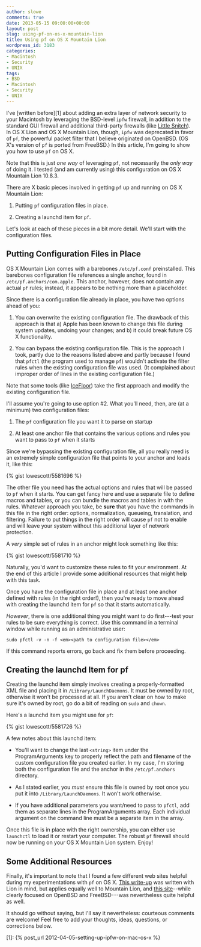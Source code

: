 ```yaml
---
author: slowe
comments: true
date: 2013-05-15 09:00:00+00:00
layout: post
slug: using-pf-on-os-x-mountain-lion
title: Using pf on OS X Mountain Lion
wordpress_id: 3183
categories:
- Macintosh
- Security
- UNIX
tags:
- BSD
- Macintosh
- Security
- UNIX
---
```


I've [written before][1] about adding an extra layer of network security to your Macintosh by leveraging the BSD-level `ipfw` firewall, in addition to the standard GUI firewall and additional third-party firewalls (like [Little Snitch](http://www.obdev.at/products/littlesnitch/index.html)). In OS X Lion and OS X Mountain Lion, though, `ipfw` was deprecated in favor of `pf`, the powerful packet filter that I believe originated on OpenBSD. (OS X's version of `pf` is ported from FreeBSD.) In this article, I'm going to show you how to use `pf` on OS X.

Note that this is just _one way_ of leveraging `pf`, not necessarily the _only way_ of doing it. I tested (and am currently using) this configuration on OS X Mountain Lion 10.8.3.

There are X basic pieces involved in getting `pf` up and running on OS X Mountain Lion:

1. Putting `pf` configuration files in place.

2. Creating a launchd item for `pf`.

Let's look at each of these pieces in a bit more detail. We'll start with the configuration files.

## Putting Configuration Files in Place

OS X Mountain Lion comes with a barebones `/etc/pf.conf` preinstalled. This barebones configuration file references a single anchor, found in `/etc/pf.anchors/com.apple`. This anchor, however, does not contain any actual `pf` rules; instead, it appears to be nothing more than a placeholder.

Since there is a configuration file already in place, you have two options ahead of you:

1. You can overwrite the existing configuration file. The drawback of this approach is that a) Apple has been known to change this file during system updates, undoing your changes; and b) it could break future OS X functionality.

2. You can bypass the existing configuration file. This is the approach I took, partly due to the reasons listed above and partly because I found that `pfctl` (the program used to manage `pf`) wouldn't activate the filter rules when the existing configuration file was used. (It complained about improper order of lines in the existing configuration file.)

Note that some tools (like [IceFloor](http://www.hanynet.com/icefloor/index.html)) take the first approach and modify the existing configuration file.

I'll assume you're going to use option #2. What you'll need, then, are (at a minimum) two configuration files:

1. The `pf` configuration file you want it to parse on startup

2. At least one anchor file that contains the various options and rules you want to pass to `pf` when it starts

Since we're bypassing the existing configuration file, all you really need is an extremely simple configuration file that points to your anchor and loads it, like this:

{% gist lowescott/5581696 %}

The other file you need has the actual options and rules that will be passed to `pf` when it starts. You can get fancy here and use a separate file to define macros and tables, or you can bundle the macros and tables in with the rules. Whatever approach you take, be **sure** that you have the commands in this file in the right order: options, normalization, queueing, translation, and filtering. Failure to put things in the right order will cause `pf` not to enable and will leave your system without this additional layer of network protection.

A _very_ simple set of rules in an anchor might look something like this:

{% gist lowescott/5581710 %}

Naturally, you'd want to customize these rules to fit your environment. At the end of this article I provide some additional resources that might help with this task.

Once you have the configuration file in place and at least one anchor defined with rules (in the right order!), then you're ready to move ahead with creating the launchd item for `pf` so that it starts automatically.

_However_, there is one additional thing you might want to do first---test your rules to be sure everything is correct. Use this command in a terminal window while running as an administrative user:

    sudo pfctl -v -n -f <em><path to configuration file></em>

If this command reports errors, go back and fix them before proceeding.

## Creating the launchd Item for pf

Creating the launchd item simply involves creating a properly-formatted XML file and placing it in `/Library/LaunchDaemons`. It must be owned by root, otherwise it won't be processed at all. If you aren't clear on how to make sure it's owned by root, go do a bit of reading on `sudo` and `chown`.

Here's a launchd item you might use for `pf`:

{% gist lowescott/5581726 %}

A few notes about this launchd item:

* You'll want to change the last `<string>` item under the ProgramArguments key to properly reflect the path and filename of the custom configuration file you created earlier. In my case, I'm storing both the configuration file and the anchor in the `/etc/pf.anchors` directory.

* As I stated earlier, you _must_ ensure this file is owned by root once you put it into `/Library/LaunchDaemons`. It won't work otherwise.

* If you have additional parameters you want/need to pass to `pfctl`, add them as separate lines in the ProgramArguments array. Each individual argument on the command line must be a separate item in the array.

Once this file is in place with the right ownership, you can either use `launchctl` to load it or restart your computer. The robust `pf` firewall should now be running on your OS X Mountain Lion system. Enjoy!

## Some Additional Resources

Finally, it's important to note that I found a few different web sites helpful during my experimentations with `pf` on OS X. [This write-up](http://krypted.com/mac-os-x/a-cheat-sheet-for-using-pf-in-os-x-lion-and-up/) was written with Lion in mind, but applies equally well to Mountain Lion, and [this site](https://calomel.org/pf_config.html)--while clearly focused on OpenBSD and FreeBSD---was nevertheless quite helpful as well.

It should go without saying, but I'll say it nevertheless: courteous comments are welcome! Feel free to add your thoughts, ideas, questions, or corrections below.

[1]: {% post_url 2012-04-05-setting-up-ipfw-on-mac-os-x %}
